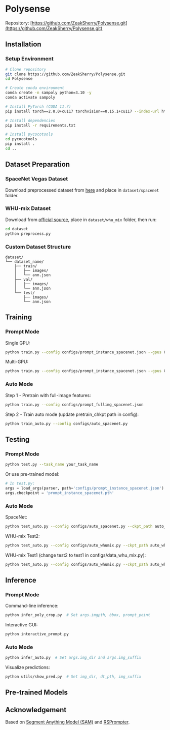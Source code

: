 # Polysense

Repository: [https://github.com/ZeakSherry/Polysense.git](https://github.com/ZeakSherry/Polysense.git)

## Installation

### Setup Environment
```bash
# Clone repository
git clone https://github.com/ZeakSherry/Polysense.git
cd Polysense

# Create conda environment
conda create -n sampoly python=3.10 -y
conda activate sampoly

# Install PyTorch (CUDA 11.7)
pip install torch==2.0.0+cu117 torchvision==0.15.1+cu117 --index-url https://download.pytorch.org/whl/cu117

# Install dependencies
pip install -r requirements.txt

# Install pycocotools
cd pycocotools
pip install .
cd ..
```


## Dataset Preparation

### SpaceNet Vegas Dataset
Download preprocessed dataset from [here](https://aistudio.baidu.com/datasetdetail/269168) and place in `dataset/spacenet` folder.

### WHU-mix Dataset
Download from [official source](http://gpcv.whu.edu.cn/data/whu-mix%20(vector)/whu_mix(vector).html), place in `dataset/whu_mix` folder, then run:
```bash
cd dataset
python preprocess.py
```

### Custom Dataset Structure
```
dataset/
└── dataset_name/
    ├── train/
    │   ├── images/
    │   └── ann.json
    ├── val/
    │   ├── images/
    │   └── ann.json
    └── test/
        ├── images/
        └── ann.json
```

## Training

### Prompt Mode
Single GPU:
```bash
python train.py --config configs/prompt_instance_spacenet.json --gpus 0
```

Multi-GPU:
```bash
python train.py --config configs/prompt_instance_spacenet.json --gpus 0 1 --distributed
```

### Auto Mode
Step 1 - Pretrain with full-image features:
```bash
python train.py --config configs/prompt_fullimg_spacenet.json
```

Step 2 - Train auto mode (update pretrain_chkpt path in config):
```bash
python train_auto.py --config configs/auto_spacenet.py
```

## Testing

### Prompt Mode
```bash
python test.py --task_name your_task_name
```

Or use pre-trained model:
```python
# In test.py:
args = load_args(parser, path='configs/prompt_instance_spacenet.json')
args.checkpoint = 'prompt_instance_spacenet.pth'
```

### Auto Mode
SpaceNet:
```bash
python test_auto.py --config configs/auto_spacenet.py --ckpt_path auto_spacenet.pth
```

WHU-mix Test2:
```bash
python test_auto.py --config configs/auto_whumix.py --ckpt_path auto_whumix.pth --gt_pth dataset/whu_mix/test2/ann.json
```

WHU-mix Test1 (change test2 to test1 in configs/data_whu_mix.py):
```bash
python test_auto.py --config configs/auto_whumix.py --ckpt_path auto_whumix.pth --gt_pth dataset/whu_mix/test1/ann.json --score_thr 0.3
```

## Inference

### Prompt Mode
Command-line inference:
```bash
python infer_poly_crop.py  # Set args.imgpth, bbox, prompt_point
```

Interactive GUI:
```bash
python interactive_prompt.py
```

### Auto Mode
```bash
python infer_auto.py  # Set args.img_dir and args.img_suffix
```

Visualize predictions:
```bash
python utils/show_pred.py  # Set img_dir, dt_pth, img_suffix
```

## Pre-trained Models



## Acknowledgement
Based on [Segment Anything Model (SAM)](https://github.com/facebookresearch/segment-anything) and [RSPrompter](https://github.com/KyanChen/RSPrompter).

